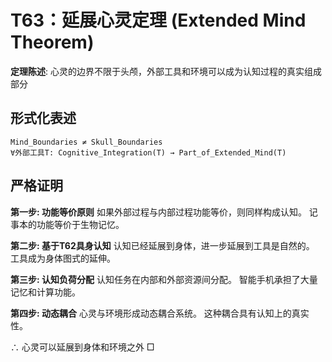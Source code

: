 # T63：延展心灵定理 (Extended Mind Theorem)

**定理陈述**: 心灵的边界不限于头颅，外部工具和环境可以成为认知过程的真实组成部分

## 形式化表述
```
Mind_Boundaries ≠ Skull_Boundaries
∀外部工具T: Cognitive_Integration(T) → Part_of_Extended_Mind(T)
```

## 严格证明

**第一步: 功能等价原则**
如果外部过程与内部过程功能等价，则同样构成认知。
记事本的功能等价于生物记忆。

**第二步: 基于T62具身认知**
认知已经延展到身体，进一步延展到工具是自然的。
工具成为身体图式的延伸。

**第三步: 认知负荷分配**
认知任务在内部和外部资源间分配。
智能手机承担了大量记忆和计算功能。

**第四步: 动态耦合**
心灵与环境形成动态耦合系统。
这种耦合具有认知上的真实性。

∴ 心灵可以延展到身体和环境之外 □